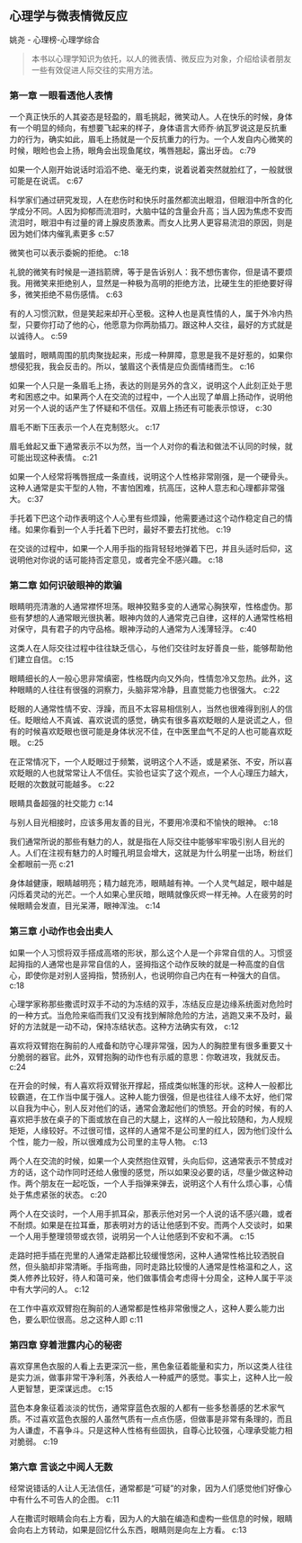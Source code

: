 ## 心理学与微表情微反应

姚尧  -  心理榜-心理学综合

> 本书以心理学知识为依托，以人的微表情、微反应为对象，介绍给读者朋友一些有效促进人际交往的实用方法。


### 第一章 一眼看透他人表情

一个真正快乐的人其姿态是轻盈的，眉毛挑起，微笑动人。人在快乐的时候，身体有一个明显的倾向，有想要飞起来的样子，身体语言大师乔·纳瓦罗说这是反抗重力的行为，确实如此，眉毛上扬就是一个反抗重力的行为。一个人发自内心微笑的时候，眼睑也会上扬，眼角会出现鱼尾纹，嘴唇翘起，露出牙齿。 c:79

如果一个人刚开始说话时滔滔不绝、毫无约束，说着说着突然就脸红了，一般就很可能是在说谎。
 c:67

科学家们通过研究发现，人在悲伤时和快乐时虽然都流出眼泪，但眼泪中所含的化学成分不同。人因为抑郁而流泪时，大脑中锰的含量会升高；当人因为焦虑不安而流泪时，眼泪中有过量的肾上腺皮质激素。而女人比男人更容易流泪的原因，则是因为她们体内催乳素更多 c:57

微笑也可以表示委婉的拒绝。 c:18

礼貌的微笑有时候是一道挡箭牌，等于是告诉别人：我不想伤害你，但是请不要烦我。用微笑来拒绝别人，显然是一种极为高明的拒绝方法，比硬生生的拒绝要好得多，微笑拒绝不易伤感情。 c:63

有的人习惯沉默，但是笑起来却开心至极。这种人也是真性情的人，属于外冷内热型，只要你打动了他的心，他愿意为你两肋插刀。跟这种人交往，最好的方式就是以诚待人。
 c:59

皱眉时，眼睛周围的肌肉聚拢起来，形成一种屏障，意思是我不是好惹的，如果你想侵犯我，我会反击的。所以，皱眉这个表情是应负面情绪而生。 c:16

如果一个人只是一条眉毛上扬，表达的则是另外的含义，说明这个人此刻正处于思考和困惑之中。如果两个人在交流的过程中，一个人出现了单眉上扬动作，说明他对另一个人说的话产生了怀疑和不信任。双眉上扬还有可能表示惊讶， c:30

眉毛不断下压表示一个人在克制怒火。 c:17

眉毛耸起又垂下通常表示不以为然，当一个人对你的看法和做法不认同的时候，就可能出现这种表情。 c:21

如果一个人经常将嘴唇抿成一条直线，说明这个人性格非常刚强，是一个硬骨头。这种人通常是实干型的人物，不害怕困难，抗高压，这种人意志和心理都非常强大。 c:37

手托着下巴这个动作表明这个人心里有些烦躁，他需要通过这个动作稳定自己的情绪。如果你看到一个人手托着下巴时，最好不要去打扰他。
 c:19

在交谈的过程中，如果一个人用手指的指背轻轻地弹着下巴，并且头适时后仰，这说明他对你说的话可能持否定意见，或者完全不感兴趣。 c:18

### 第二章 如何识破眼神的欺骗

眼睛明亮清澈的人通常襟怀坦荡。眼神狡黠多变的人通常心胸狭窄，性格虚伪。那些有梦想的人通常眼光很执著。眼神内敛的人通常克己自律，这样的人通常性格相对保守，具有君子的内守品格。眼神浮动的人通常为人浅薄轻浮。 c:40

这类人在人际交往过程中往往缺乏信心，与他们交往时友好善良一些，能够帮助他们建立自信。
 c:15

眼睛细长的人一般心思非常缜密，性格既内向又外向，性情忽冷又忽热。此外，这种眼睛的人往往有很强的洞察力，头脑非常冷静，且直觉能力也很强大。 c:22

眨眼的人通常性情不安、浮躁，而且不太容易相信别人，当然也很难得到别人的信任。眨眼给人不真诚、喜欢说谎的感觉，确实有很多喜欢眨眼的人是说谎之人，但有的时候喜欢眨眼也很可能是身体状况不佳，在中医里血气不足的人也可能喜欢眨眼。 c:25

在正常情况下，一个人眨眼过于频繁，说明这个人不适，或是紧张、不安，所以喜欢眨眼的人也就常常让人不信任。实验也证实了这个观点，一个人心理压力越大，眨眼的次数就可能越多。 c:22

眼睛具备超强的社交能力
 c:14

与别人目光相接时，应该多用友善的目光，不要用冷漠和不愉快的眼神。 c:18

我们通常所说的那些有魅力的人，就是指在人际交往中能够牢牢吸引别人目光的人。人们在注视有魅力的人时瞳孔明显会增大，这就是为什么明星一出场，粉丝们全都眼前一亮 c:21

身体越健康，眼睛越明亮；精力越充沛，眼睛越有神。一个人灵气越足，眼中越是闪烁着灵动的光芒。一个人如果心里灰暗，眼睛就像灰烬一样无神。人在疲劳的时候眼睛会发直，目光呆滞，眼神浑浊。
 c:14

### 第三章 小动作也会出卖人

如果一个人习惯将双手搭成高塔的形状，那么这个人是一个非常自信的人。习惯竖起拇指的人通常也是非常自信的人，竖拇指这个动作反映的就是一种高度的自信心，即使你是对别人竖拇指，赞扬别人，也说明你自己内在有一种强大的自信。 c:18

心理学家称那些撒谎时双手不动的为冻结的双手，冻结反应是边缘系统面对危险时的一种方式。当危险来临而我们又没有找到解除危险的方法，逃跑又来不及时，最好的方法就是一动不动，保持冻结状态。这种方法确实有效， c:12

喜欢将双臂抱在胸前的人戒备和防守心理非常强，因为人的胸腔里有很多重要又十分脆弱的器官。此外，双臂抱胸的动作也有示威的意思：你敢进攻，我就反击。 c:24

在开会的时候，有人喜欢将双臂张开撑起，搭成类似帐篷的形状。这种人一般都比较霸道，在工作当中属于强人。这种人能力很强，但是也往往人缘不太好，他们常以自我为中心，别人反对他们的话，通常会激起他们的愤怒。开会的时候，有的人喜欢把手放在桌子的下面或放在自己的大腿上，这样的人一般比较随和，为人规规矩矩，人缘较好。不过很可惜，这样的人通常不是公司里的红人，因为他们没什么个性，能力一般，所以很难成为公司里的主导人物。 c:13

两个人在交流的时候，如果一个人突然抱住双臂，头向后仰，这通常表示不赞成对方的话，这个动作同时还给人傲慢的感觉，所以如果没必要的话，尽量少做这种动作。两个朋友在一起吃饭，一个人手指弹来弹去，说明这个人有什么烦心事，心情处于焦虑紧张的状态。 c:20

两个人在交谈时，一个人用手抓耳朵，那表示他对另一个人说的话不感兴趣，或者不耐烦。如果是在拉耳垂，那表明对方的话让他感到不安。而两个人交谈时，如果一个人用手整理领带或衣领，说明另一个人让他感到不安和不满。 c:15

走路时把手插在兜里的人通常走路都比较缓慢悠闲，这种人通常性格比较洒脱自然，但头脑却非常清晰。手指弯曲，同时走路比较慢的人通常是性格温和之人，这类人修养比较好，待人和蔼可亲，他们做事情会考虑得十分周全，这种人属于平淡中有大学问的人。 c:12

在工作中喜欢双臂抱在胸前的人通常都是性格非常傲慢之人，这种人要么能力出色，要么职位很高。总之这种人即 c:11

### 第四章 穿着泄露内心的秘密

喜欢穿黑色衣服的人看上去更深沉一些，黑色象征着能量和实力，所以这类人往往是实力派，做事非常干净利落，外表给人一种威严的感觉。事实上，这种人比一般人更智慧，更深谋远虑。 c:15

蓝色本身象征着淡淡的忧伤，通常穿蓝色衣服的人都有一些多愁善感的艺术家气质。不过喜欢蓝色衣服的人虽然气质有一点点伤感，但做事是非常有条理的，而且为人谦虚，不喜争斗。只是这种人性格有些固执，自尊心比较强，心理承受能力相对脆弱。
 c:19

### 第六章 言谈之中阅人无数

经常说错话的人让人无法信任，通常都是“可疑”的对象，因为人们感觉他们好像心中有什么不可告人的企图。 c:11

人在撒谎时眼睛会向右上方看，因为人的大脑在编造和虚构一些信息的时候，眼睛会向右上方转动，如果是回忆什么东西，眼睛则是向左上方看。 c:13